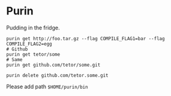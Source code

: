 # Purin

Pudding in the fridge.

```
purin get http://foo.tar.gz --flag COMPILE_FLAG1=bar --flag COMPILE_FLAG2=egg
# Github
purin get tetor/some
# Same
purin get github.com/tetor/some.git

purin delete github.com/tetor.some.git
```

Please add path `$HOME/purin/bin`
